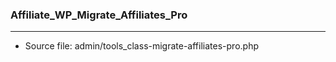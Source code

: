 ### Affiliate_WP_Migrate_Affiliates_Pro

----

- Source file: admin/tools_class-migrate-affiliates-pro.php
